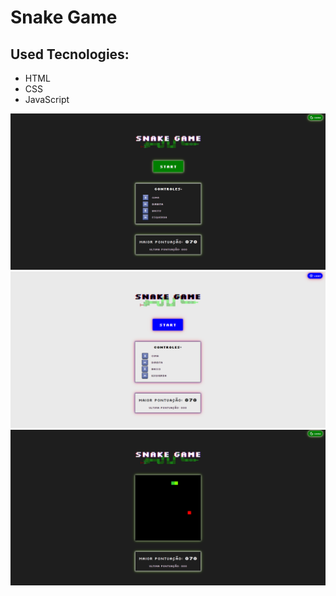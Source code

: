 # Snake Game

## Used Tecnologies: 
- HTML
- CSS
- JavaScript

![Home Screen Dark-Mode](./assets/img/snake-game-dark-mode.png)
![Home Screen Light-Mode](./assets/img/snake-game-light-mode.png)
![Snake Game](./assets/img/snake-game.png)
